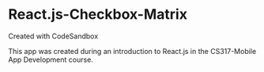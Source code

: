 # React.js-Checkbox-Matrix
Created with CodeSandbox

This app was created during an introduction to React.js in the CS317-Mobile App Development course.
